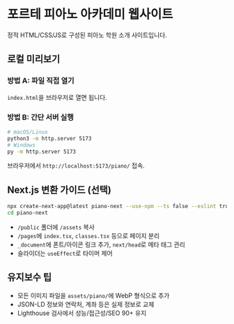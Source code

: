 # 포르테 피아노 아카데미 웹사이트

정적 HTML/CSS/JS로 구성된 피아노 학원 소개 사이트입니다.

## 로컬 미리보기

### 방법 A: 파일 직접 열기
`index.html`을 브라우저로 열면 됩니다.

### 방법 B: 간단 서버 실행
```bash
# macOS/Linux
python3 -m http.server 5173
# Windows
py -m http.server 5173
```
브라우저에서 `http://localhost:5173/piano/` 접속.

## Next.js 변환 가이드 (선택)
```bash
npx create-next-app@latest piano-next --use-npm --ts false --eslint true --src-dir false --app false --tailwind false
cd piano-next
```
- `/public` 폴더에 `/assets` 복사
- `/pages`에 `index.tsx`, `classes.tsx` 등으로 페이지 분리
- `_document`에 폰트/아이콘 링크 추가, `next/head`로 메타 태그 관리
- 슬라이더는 `useEffect`로 타이머 제어

## 유지보수 팁
- 모든 이미지 파일을 `assets/piano/`에 WebP 형식으로 추가
- JSON-LD 정보와 연락처, 계좌 등은 실제 정보로 교체
- Lighthouse 검사에서 성능/접근성/SEO 90+ 유지
